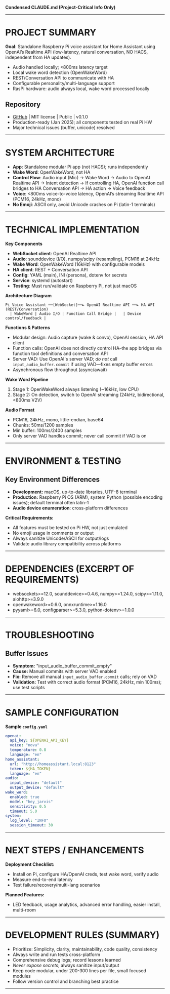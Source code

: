 **Condensed CLAUDE.md (Project-Critical Info Only)**

---

# PROJECT SUMMARY  
**Goal**: Standalone Raspberry Pi voice assistant for Home Assistant using OpenAI’s Realtime API (low-latency, natural conversation, NO HACS, independent from HA updates).  
- Audio handled locally; <800ms latency target  
- Local wake word detection (OpenWakeWord)  
- REST/Conversation API to communicate with HA  
- Configurable personality/multi-language support  
- RasPi hardware: audio always local, wake word processed locally

## Repository  
- [GitHub](https://github.com/nicholastripp/ha-realtime-assist) | MIT license | Public | v0.1.0  
- Production-ready (Jan 2025); all components tested on real Pi HW  
- Major technical issues (buffer, unicode) resolved

---

# SYSTEM ARCHITECTURE

- **App**: Standalone modular Pi app (not HACS); runs independently  
- **Wake Word**: OpenWakeWord, not HA  
- **Control Flow**: Audio input (Mic) → Wake Word → Audio to OpenAI Realtime API → Intent detection → If controlling HA, OpenAI function call bridges to HA Conversation API → HA action → Voice feedback  
- **Voice**: <800ms voice-to-voice latency, OpenAI’s streaming Realtime API (PCM16, 24kHz, mono)  
- **No Emoji**: ASCII only, avoid Unicode crashes on Pi (latin-1 terminals)

---

# TECHNICAL IMPLEMENTATION

**Key Components**  
- **WebSocket client**: OpenAI Realtime API  
- **Audio**: sounddevice (I/O), numpy/scipy (resampling), PCM16 at 24kHz  
- **Wake Word**: OpenWakeWord (16kHz) with configurable models  
- **HA client**: REST + Conversation API  
- **Config**: YAML (main), INI (persona), dotenv for secrets  
- **Service**: systemd (autostart)  
- **Testing**: Must run/validate on Raspberry Pi, not just macOS

**Architecture Diagram**  
```text
Pi Voice Assistant ──[WebSocket]──► OpenAI Realtime API ──► HA API (REST/Conversation)
  | WakeWord | Audio I/O | Function Call Bridge |   | Device control/feedback |
```

**Functions & Patterns**  
- Modular design: Audio capture (wake & convo), OpenAI session, HA API client  
- Function calls: OpenAI does not directly control HA–the app bridges via function tool definitions and conversation API  
- Server VAD: Use OpenAI's server VAD; *do not* call `input_audio_buffer.commit` if using VAD—fixes empty buffer errors  
- Asynchronous flow throughout (async/await)

**Wake Word Pipeline**  
1. Stage 1: OpenWakeWord always listening (~16kHz, low CPU)  
2. Stage 2: On detection, switch to OpenAI streaming (24kHz, bidirectional, <800ms V2V)

**Audio Format**  
- PCM16, 24kHz, mono, little-endian, base64  
- Chunks: 50ms/1200 samples  
- Min buffer: 100ms/2400 samples  
- Only server VAD handles commit; never call commit if VAD is on

---

# ENVIRONMENT & TESTING

## Key Environment Differences  
- **Development:** macOS, up-to-date libraries, UTF-8 terminal  
- **Production:** Raspberry Pi OS (ARM), system Python (possible encoding issues); default terminal often latin-1  
- **Audio device enumeration**: cross-platform differences

**Critical Requirements:**  
- All features must be tested on Pi HW, not just emulated  
- No emoji usage in comments or output  
- Always sanitize Unicode/ASCII for output/logs  
- Validate audio library compatibility across platforms  

---

# DEPENDENCIES (EXCERPT OF REQUIREMENTS)  
- websockets>=12.0, sounddevice>=0.4.6, numpy>=1.24.0, scipy>=1.11.0, aiohttp>=3.9.0  
- openwakeword>=0.6.0, onnxruntime>=1.16.0  
- pyyaml>=6.0, configparser>=5.3.0, python-dotenv>=1.0.0

---

# TROUBLESHOOTING

## Buffer Issues  
- **Symptom:** "input_audio_buffer_commit_empty"  
- **Cause:** Manual commits with server VAD enabled  
- **Fix:** Remove all manual `input_audio_buffer.commit` calls; rely on VAD  
- **Validation:** Test with correct audio format (PCM16, 24kHz, min 100ms); use test scripts

---

# SAMPLE CONFIGURATION

**Sample `config.yaml`**  
```yaml
openai:
  api_key: ${OPENAI_API_KEY}
  voice: "nova"
  temperature: 0.8
  language: "en"
home_assistant:
  url: "http://homeassistant.local:8123"
  token: ${HA_TOKEN}
  language: "en"
audio:
  input_device: "default"
  output_device: "default"
wake_word:
  enabled: true
  model: "hey_jarvis"
  sensitivity: 0.5
  timeout: 5.0
system:
  log_level: "INFO"
  session_timeout: 30
```

---

# NEXT STEPS / ENHANCEMENTS

**Deployment Checklist:**  
- Install on Pi, configure HA/OpenAI creds, test wake word, verify audio  
- Measure end-to-end latency  
- Test failure/recovery/multi-lang scenarios

**Planned Features:**  
- LED feedback, usage analytics, advanced error handling, easier install, multi-room

---

# DEVELOPMENT RULES (SUMMARY)

- Prioritize: Simplicity, clarity, maintainability, code quality, consistency  
- Always write and run tests cross-platform  
- Comprehensive debug logs; record lessons learned  
- *Never expose secrets*; always sanitize input/output  
- Keep code modular, under 200-300 lines per file, small focused modules  
- Follow version control and branching best practice

---